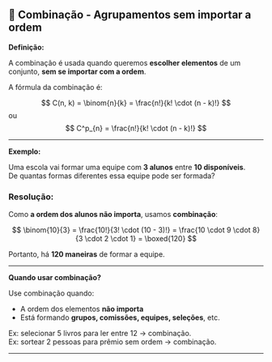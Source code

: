 ## 🎲 Combinação - Agrupamentos sem importar a ordem

**Definição:**

A combinação é usada quando queremos **escolher elementos** de um conjunto, **sem se importar com a ordem**.

A fórmula da combinação é:

$$
C(n, k) = \binom{n}{k} = \frac{n!}{k! \cdot (n - k)!}
$$
ou
$$
C^p_{n} = \frac{n!}{k! \cdot (n - k)!}
$$

---

**Exemplo:**

Uma escola vai formar uma equipe com **3 alunos** entre **10 disponíveis**.  
De quantas formas diferentes essa equipe pode ser formada?

### Resolução:

Como **a ordem dos alunos não importa**, usamos **combinação**:

$$
\binom{10}{3} = \frac{10!}{3! \cdot (10 - 3)!} = \frac{10 \cdot 9 \cdot 8}{3 \cdot 2 \cdot 1} = \boxed{120}
$$

Portanto, há **120 maneiras** de formar a equipe.

---

**Quando usar combinação?**

Use combinação quando:
- A ordem dos elementos **não importa**
- Está formando **grupos, comissões, equipes, seleções**, etc.

Ex: selecionar 5 livros para ler entre 12 → combinação.  
Ex: sortear 2 pessoas para prêmio sem ordem → combinação.


---
